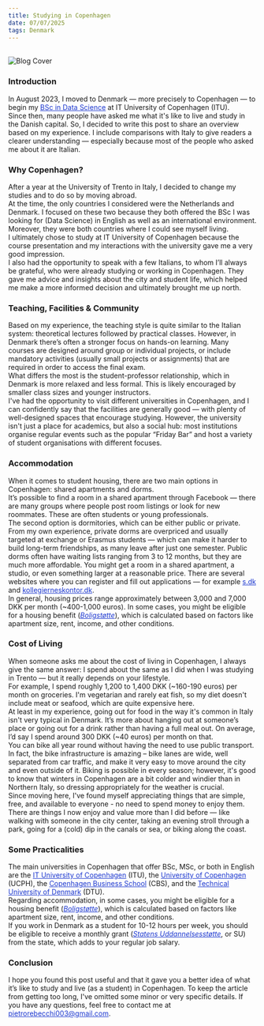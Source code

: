 ```yaml
---
title: Studying in Copenhagen
date: 07/07/2025
tags: Denmark
---
```

<br>
<img src = "images/image2.png"  alt = "Blog Cover" class = "mx-auto w-3/5 mb-2 rounded-lg"/>
<h3>Introduction</h3>
In August 2023, I moved to Denmark — more precisely to Copenhagen — to begin my <a href = "https://en.itu.dk/Programmes/BSc-Programmes/Data-Science" class = "inline-block no-underline hover:underline" target = "_blank" rel = "noopener noreferrer" style = "color: #1e39d0;">BSc in Data Science</a> at IT University of Copenhagen (ITU).
<br>
Since then, many people have asked me what it's like to live and study in the Danish capital. So, I decided to write this post to share an overview based on my experience. I include comparisons with Italy to give readers a clearer understanding — especially because most of the people who asked me about it are Italian.
<h3>Why Copenhagen?</h3>
After a year at the University of Trento in Italy, I decided to change my studies and to do so by moving abroad.
<br>
At the time, the only countries I considered were the Netherlands and Denmark. I focused on these two because they both offered the BSc I was looking for (Data Science) in English as well as an international environment. Moreover, they were both countries where I could see myself living.
<br>
I ultimately chose to study at IT University of Copenhagen because the course presentation and my interactions with the university gave me a very good impression.
<br>
I also had the opportunity to speak with a few Italians, to whom I’ll always be grateful, who were already studying or working in Copenhagen. They gave me advice and insights about the city and student life, which helped me make a more informed decision and ultimately brought me up north.
<h3>Teaching, Facilities & Community</h3>
Based on my experience, the teaching style is quite similar to the Italian system: theoretical lectures followed by practical classes. However, in Denmark there’s often a stronger focus on hands-on learning. Many courses are designed around group or individual projects, or include mandatory activities (usually small projects or assignments) that are required in order to access the final exam.
<br>
What differs the most is the student-professor relationship, which in Denmark is more relaxed and less formal. This is likely encouraged by smaller class sizes and younger instructors.
<br>
I've had the opportunity to visit different universities in Copenhagen, and I can confidently say that the facilities are generally good — with plenty of well-designed spaces that encourage studying. However, the university isn't just a place for academics, but also a social hub: most institutions organise regular events such as the popular “Friday Bar” and host a variety of student organisations with different focuses.
<h3>Accommodation</h3>
When it comes to student housing, there are two main options in Copenhagen: shared apartments and dorms. 
<br>
It’s possible to find a room in a shared apartment through Facebook — there are many groups where people post room listings or look for new roommates. These are often students or young professionals.
<br>
The second option is dormitories, which can be either public or private. From my own experience, private dorms are overpriced and usually targeted at exchange or Erasmus students — which can make it harder to build long-term friendships, as many leave after just one semester. Public dorms often have waiting lists ranging from 3 to 12 months, but they are much more affordable. You might get a room in a shared apartment, a studio, or even something larger at a reasonable price. There are several websites where you can register and fill out applications — for example <a href = "https://www.s.dk/" class = "inline-block no-underline hover:underline" target = "_blank" rel = "noopener noreferrer" style = "color: #1e39d0;">s.dk</a> and <a href = "https://www.kollegierneskontor.dk/" class = "inline-block no-underline hover:underline" target = "_blank" rel = "noopener noreferrer" style = "color: #1e39d0;">kollegierneskontor.dk</a>.
<br>
In general, housing prices range approximately between 3,000 and 7,000 DKK per month (~400-1,000 euros). In some cases, you might be eligible for a housing benefit (<a href = "https://www.borger.dk/bolig-og-flytning/Boligstoette-oversigt?cookiebanner=true" class = "inline-block no-underline hover:underline" target = "_blank" rel = "noopener noreferrer" style = "color: #1e39d0;"><i>Boligstøtte</i></a>), which is calculated based on factors like apartment size, rent, income, and other conditions.
<h3>Cost of Living</h3>
When someone asks me about the cost of living in Copenhagen, I always give the same answer: I spend about the same as I did when I was studying in Trento — but it really depends on your lifestyle.
<br>
For example, I spend roughly 1,200 to 1,400 DKK (~160-190 euros) per month on groceries. I'm vegetarian and rarely eat fish, so my diet doesn't include meat or seafood, which are quite expensive here.
<br>
At least in my experience, going out for food in the way it's common in Italy isn't very typical in Denmark. It’s more about hanging out at someone’s place or going out for a drink rather than having a full meal out. On average, I’d say I spend around 300 DKK (~40 euros) per month on that.
<br>
You can bike all year round without having the need to use public transport. In fact, the bike infrastructure is amazing – bike lanes are wide, well separated from car traffic, and make it very easy to move around the city and even outside of it. Biking is possible in every season; however, it's good to know that winters in Copenhagen are a bit colder and windier than in Northern Italy, so dressing appropriately for the weather is crucial.
<br>
Since moving here, I've found myself appreciating things that are simple, free, and available to everyone - no need to spend money to enjoy them. There are things I now enjoy and value more than I did before — like walking with someone in the city center, taking an evening stroll through a park, going for a (cold) dip in the canals or sea, or biking along the coast.
<h3>Some Practicalities</h3>
The main universities in Copenhagen that offer BSc, MSc, or both in English are the <a href = "https://en.itu.dk" class = "inline-block no-underline hover:underline" target = "_blank" rel = "noopener noreferrer" style = "color: #1e39d0;">IT University of Copenhagen</a> (ITU), the <a href = "https://www.ku.dk/en" class = "inline-block no-underline hover:underline" target = "_blank" rel = "noopener noreferrer" style = "color: #1e39d0;">University of Copenhagen</a> (UCPH), the <a href = "https://www.cbs.dk/en" class = "inline-block no-underline hover:underline" target = "_blank" rel = "noopener noreferrer" style = "color: #1e39d0;">Copenhagen Business School</a> (CBS), and the <a href = "https://www.dtu.dk/english/" class = "inline-block no-underline hover:underline" target = "_blank" rel = "noopener noreferrer" style = "color: #1e39d0;">Technical University of Denmark</a> (DTU).
<br>
Regarding accommodation, in some cases, you might be eligible for a housing benefit (<a href = "https://www.borger.dk/bolig-og-flytning/Boligstoette-oversigt?cookiebanner=true" class = "inline-block no-underline hover:underline" target = "_blank" rel = "noopener noreferrer" style = "color: #1e39d0;"><i>Boligstøtte</i></a>), which is calculated based on factors like apartment size, rent, income, and other conditions.
<br>
If you work in Denmark as a student for 10-12 hours per week, you should be eligible to receive a monthly grant (<a href = "https://www.su.dk/english" class = "inline-block no-underline hover:underline" target = "_blank" rel = "noopener noreferrer" style = "color: #1e39d0;"><i>Statens Uddannelsesstøtte</i></a>, or SU) from the state, which adds to your regular job salary.
<h3>Conclusion</h3>
I hope you found this post useful and that it gave you a better idea of what it’s like to study and live (as a student) in Copenhagen. To keep the article from getting too long, I've omitted some minor or very specific details. If you have any questions, feel free to contact me at <a class = "inline-block no-underline hover:underline" target = "_blank" rel = "noopener noreferrer" style = "color: #1e39d0;" href = "mailto:pietrorebecchi003@gmail.com">pietrorebecchi003@gmail.com</a>.